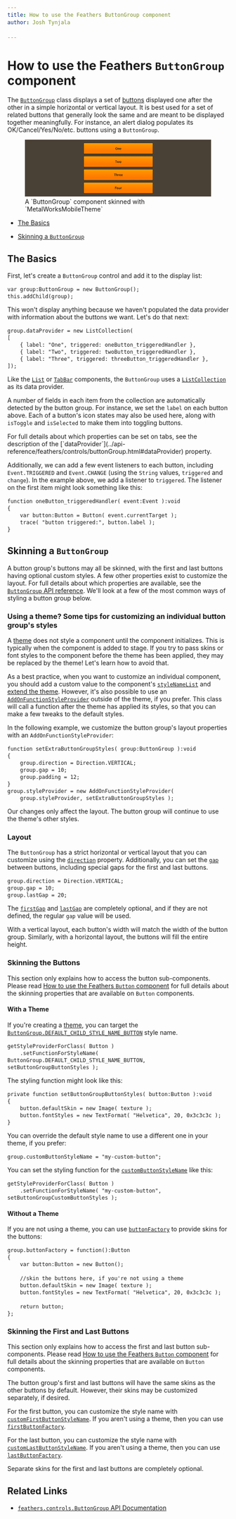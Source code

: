 ```yaml
---
title: How to use the Feathers ButtonGroup component  
author: Josh Tynjala

---
```

# How to use the Feathers `ButtonGroup` component

The [`ButtonGroup`](../api-reference/feathers/controls/ButtonGroup.html) class displays a set of [buttons](button.html) displayed one after the other in a simple horizontal or vertical layout. It is best used for a set of related buttons that generally look the same and are meant to be displayed together meaningfully. For instance, an alert dialog populates its OK/Cancel/Yes/No/etc. buttons using a `ButtonGroup`.

<figure>
<img src="images/button-group.png" srcset="images/button-group@2x.png 2x" alt="Screenshot of Feathers a ButtonGroup component" />
<figcaption>A `ButtonGroup` component skinned with `MetalWorksMobileTheme`</figcaption>
</figure>

-   [The Basics](#the-basics)

-   [Skinning a `ButtonGroup`](#skinning-a-buttongroup)

## The Basics

First, let's create a `ButtonGroup` control and add it to the display list:

``` code
var group:ButtonGroup = new ButtonGroup();
this.addChild(group);
```

This won't display anything because we haven't populated the data provider with information about the buttons we want. Let's do that next:

``` code
group.dataProvider = new ListCollection(
[
    { label: "One", triggered: oneButton_triggeredHandler },
    { label: "Two", triggered: twoButton_triggeredHandler },
    { label: "Three", triggered: threeButton_triggeredHandler },
]);
```

Like the [`List`](list.html) or [`TabBar`](tab-bar.html) components, the `ButtonGroup` uses a [`ListCollection`](../api-reference/feathers/data/ListCollection.html) as its data provider.

A number of fields in each item from the collection are automatically detected by the button group. For instance, we set the `label` on each button above. Each of a button's icon states may also be used here, along with `isToggle` and `isSelected` to make them into toggling buttons.

<aside class="info">For full details about which properties can be set on tabs, see the description of the [`dataProvider`](../api-reference/feathers/controls/buttonGroup.html#dataProvider) property.</aside>

Additionally, we can add a few event listeners to each button, including `Event.TRIGGERED` and `Event.CHANGE` (using the `String` values, `triggered` and `change`). In the example above, we add a listener to `triggered`. The listener on the first item might look something like this:

``` code
function oneButton_triggeredHandler( event:Event ):void
{
    var button:Button = Button( event.currentTarget );
    trace( "button triggered:", button.label );
}
```

## Skinning a `ButtonGroup`

A button group's buttons may all be skinned, with the first and last buttons having optional custom styles. A few other properties exist to customize the layout. For full details about which properties are available, see the [`ButtonGroup` API reference](../api-reference/feathers/controls/ButtonGroup.html). We'll look at a few of the most common ways of styling a button group below.

### Using a theme? Some tips for customizing an individual button group's styles

A [theme](themes.html) does not style a component until the component initializes. This is typically when the component is added to stage. If you try to pass skins or font styles to the component before the theme has been applied, they may be replaced by the theme! Let's learn how to avoid that.

As a best practice, when you want to customize an individual component, you should add a custom value to the component's [`styleNameList`](../api-reference/feathers/core/FeathersControl.html#styleNameList) and [extend the theme](extending-themes.html). However, it's also possible to use an [`AddOnFunctionStyleProvider`](../api-reference/feathers/skins/AddOnFunctionStyleProvider.html) outside of the theme, if you prefer. This class will call a function after the theme has applied its styles, so that you can make a few tweaks to the default styles.

In the following example, we customize the button group's layout properties with an `AddOnFunctionStyleProvider`:

``` code
function setExtraButtonGroupStyles( group:ButtonGroup ):void
{
    group.direction = Direction.VERTICAL;
    group.gap = 10;
    group.padding = 12;
}
group.styleProvider = new AddOnFunctionStyleProvider(
    group.styleProvider, setExtraButtonGroupStyles );
```

Our changes only affect the layout. The button group will continue to use the theme's other styles.

### Layout

The `ButtonGroup` has a strict horizontal or vertical layout that you can customize using the [`direction`](../api-reference/feathers/controls/ButtonGroup.html#direction) property. Additionally, you can set the [`gap`](../api-reference/feathers/controls/ButtonGroup.html#gap) between buttons, including special gaps for the first and last buttons.

``` code
group.direction = Direction.VERTICAL;
group.gap = 10;
group.lastGap = 20;
```

The [`firstGap`](../api-reference/feathers/controls/ButtonGroup.html#firstGap) and [`lastGap`](../api-reference/feathers/controls/ButtonGroup.html#lastGap) are completely optional, and if they are not defined, the regular `gap` value will be used.

With a vertical layout, each button's width will match the width of the button group. Similarly, with a horizontal layout, the buttons will fill the entire height.

### Skinning the Buttons

This section only explains how to access the button sub-components. Please read [How to use the Feathers `Button` component](button.html) for full details about the skinning properties that are available on `Button` components.

#### With a Theme

If you're creating a [theme](themes.html), you can target the [`ButtonGroup.DEFAULT_CHILD_STYLE_NAME_BUTTON`](../api-reference/feathers/controls/ButtonGroup.html#DEFAULT_CHILD_STYLE_NAME_BUTTON) style name.

``` code
getStyleProviderForClass( Button )
    .setFunctionForStyleName( ButtonGroup.DEFAULT_CHILD_STYLE_NAME_BUTTON, setButtonGroupButtonStyles );
```

The styling function might look like this:

``` code
private function setButtonGroupButtonStyles( button:Button ):void
{
    button.defaultSkin = new Image( texture );
    button.fontStyles = new TextFormat( "Helvetica", 20, 0x3c3c3c );
}
```

You can override the default style name to use a different one in your theme, if you prefer:

``` code
group.customButtonStyleName = "my-custom-button";
```

You can set the styling function for the [`customButtonStyleName`](../api-reference/feathers/controls/ButtonGroup.html#customButtonStyleName) like this:

``` code
getStyleProviderForClass( Button )
    .setFunctionForStyleName( "my-custom-button", setButtonGroupCustomButtonStyles );
```

#### Without a Theme

If you are not using a theme, you can use [`buttonFactory`](../api-reference/feathers/controls/ButtonGroup.html#buttonFactory) to provide skins for the buttons:

``` code
group.buttonFactory = function():Button
{
    var button:Button = new Button();

    //skin the buttons here, if you're not using a theme
    button.defaultSkin = new Image( texture );
    button.fontStyles = new TextFormat( "Helvetica", 20, 0x3c3c3c );

    return button;
};
```

### Skinning the First and Last Buttons

This section only explains how to access the first and last button sub-components. Please read [How to use the Feathers `Button` component](button.html) for full details about the skinning properties that are available on `Button` components.

The button group's first and last buttons will have the same skins as the other buttons by default. However, their skins may be customized separately, if desired.

For the first button, you can customize the style name with [`customFirstButtonStyleName`](../api-reference/feathers/controls/ButtonGroup.html#customFirstButtonStyleName). If you aren't using a theme, then you can use [`firstButtonFactory`](../api-reference/feathers/controls/ButtonGroup.html#firstButtonFactory).

For the last button, you can customize the style name with [`customLastButtonStyleName`](../api-reference/feathers/controls/ButtonGroup.html#customLastButtonStyleName). If you aren't using a theme, then you can use [`lastButtonFactory`](../api-reference/feathers/controls/ButtonGroup.html#lastButtonFactory).

Separate skins for the first and last buttons are completely optional.

## Related Links

-   [`feathers.controls.ButtonGroup` API Documentation](../api-reference/feathers/controls/ButtonGroup.html)